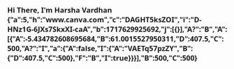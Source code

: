 <!-- - 👋 Hi, I’m @harshavardhan1726
- 👀 I’m passionate about emerging technologies and software development and strongly interested in creating innovative web applications
- 🌱 Currently I'm currently honing my Full Stack Web Development skills, exploring the latest frameworks and tools to build dynamic, user-friendly web experiences.
- 💞️ I want to collaborate on open-source projects and exciting web development ventures. If you're working on something cool, I'd love to hear about it!
- 📫 How to reach me via email at harshav1752002@gmail.com.com or through my LinkedIn profile here https://www.linkedin.com/in/harsha-vardhan-lagudu-31316a30a/
- 😄 Pronouns: He/Him -->

<!---
harshavardhan1726/harshavardhan1726 is a ✨ special ✨ repository because its `README.md` (this file) appears on your GitHub profile.
You can click the Preview link to take a look at your changes.
--->

<div>
    <h3 style="font-family: system-ui, -apple-system, BlinkMacSystemFont, 'Segoe UI', Roboto, Oxygen, Ubuntu, Cantarell, 'Open Sans', 'Helvetica Neue', sans-serif;">Hi There, I'm Harsha Vardhan {"a":5,"h":"www.canva.com","c":"DAGHT5ksZOI","i":"D-HNz1G-6JXs7SkxXI-caA","b":1717629925692,"j":[{}],"A?":"B","A":[{"A":-5.434782608695684,"B":61.0015527950311,"D":407.5,"C":500,"A?":"I","a":{"A":false,"I":{"A":"VAETq57pzZY","B":{"D":407.5,"C":500},"F":"B","I":true}}}],"B":500,"C":500}</h3>
</div>